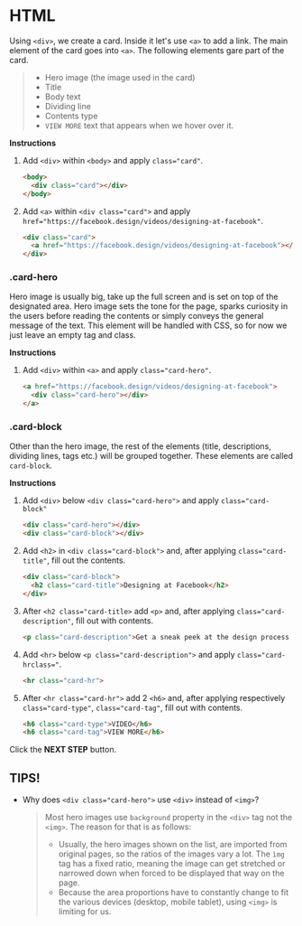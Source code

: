# HTML
Using `<div>`, we create a card. Inside it let's use `<a>` to add a link. The main element of the card goes into `<a>`. The following elements gare part of the card. 
> - Hero image (the image used in the card)
> - Title
> - Body text
> - Dividing line
> - Contents type
> - `VIEW MORE` text that appears when we hover over it. 

**Instructions**
1. Add `<div>` within `<body>` and apply `class="card"`.
    ```html
    <body>
      <div class="card"></div>
    </body>
    ```
1. Add `<a>` within `<div class="card">` and apply `href="https://facebook.design/videos/designing-at-facebook"`.
    ```html
    <div class="card">
      <a href="https://facebook.design/videos/designing-at-facebook"></a>
    </div>
    ```



### .card-hero 
Hero image is usually big, take up the full screen and is set on top of the designated area. Hero image sets the tone for the page, sparks curiosity in the users before reading the contents or simply conveys the general message of the text. This element will be handled with CSS, so for now we just leave an empty tag and class. 

**Instructions**
1. Add `<div>` within `<a>` and apply `class="card-hero"`.
    ```html
    <a href="https://facebook.design/videos/designing-at-facebook">
      <div class="card-hero"></div>
    </a>
    ```



### .card-block
Other than the hero image, the rest of the elements (title, descriptions, dividing lines, tags etc.) will be grouped together. These elements are called `card-block`. 

**Instructions**
1. Add `<div>` below `<div class="card-hero">` and apply `class="card-block"`
    ```html
    <div class="card-hero"></div>
    <div class="card-block"></div> 
    ```

1. Add `<h2>` in `<div class="card-block">` and, after applying `class="card-title"`, fill out the contents.

    ```html
    <div class="card-block">
      <h2 class="card-title">Designing at Facebook</h2> 
    </div>  
    ```

1. After `<h2 class="card-title>` add `<p>` and, after applying `class="card-description"`, fill out with contents.
    ```html
    <p class="card-description">Get a sneak peek at the design process at Facebook from product designers Cat Audi and George Kedenburg III.</p>       
    ```

1. Add `<hr>` below `<p class="card-description">` and apply `class="card-hrclass="`.
    ```html
    <hr class="card-hr">       
    ```

1. After `<hr class="card-hr">` add 2 `<h6>` and, after applying respectively `class="card-type"`, `class="card-tag"`, fill out with contents.
    ```html
    <h6 class="card-type">VIDEO</h6>
    <h6 class="card-tag">VIEW MORE</h6>
    ```


Click the **NEXT STEP** button.



## TIPS!

- Why does `<div class="card-hero">` use `<div>` instead of `<img>`?

  > Most hero images use `background` property in the `<div>` tag not the `<img>`. The reason for that is as follows: 
  >
  > - Usually, the hero images shown on the list, are imported from original pages, so the ratios of the images vary a lot. The `ìmg` tag has a fixed ratio, meaning the image can get stretched or narrowed down when forced to be displayed that way on the page. 
  > - Because the area proportions have to constantly change to fit the various devices (desktop, mobile tablet), using `<img>` is limiting for us. 

